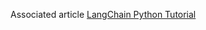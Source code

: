 Associated article [LangChain Python Tutorial](https://analyzingalpha.com/langchain-python-tutorial)
